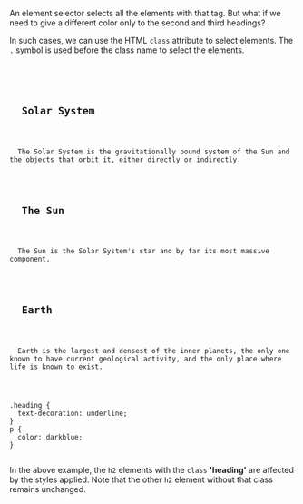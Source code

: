 An element selector selects all the elements with that tag. But what if we need to give a different color only to the second and third headings?

In such cases, we can use the HTML `class` attribute to select elements. The `.` symbol is used before the class name to select the elements.

<codeblock language="css" type="lesson">
<code>
<panel language="html">
<h2>
  Solar System
</h2>
<p>
  The Solar System is the gravitationally bound system of the Sun and the objects that orbit it, either directly or indirectly.
</p>
<h2 class="heading">
  The Sun
</h2>
<p>
  The Sun is the Solar System's star and by far its most massive component.
</p>
<h2 class="heading">
  Earth
</h2>
<p>
  Earth is the largest and densest of the inner planets, the only one known to have current geological activity, and the only place where life is known to exist.
</p>
</panel>
<panel language="css">
.heading {
  text-decoration: underline;
}
p {
  color: darkblue;
}
</panel>
</code>
</codeblock>

In the above example, the `h2` elements with the `class` **'heading'** are affected by the styles applied. Note that the other `h2` element without that class remains unchanged.
